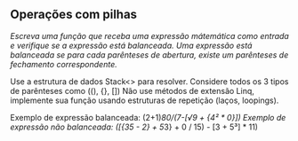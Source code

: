 ﻿## Operações com pilhas

   *Escreva uma função que receba uma expressão mátemática como entrada e verifique se a expressão está balanceada. Uma expressão está balanceada se para cada parênteses de abertura, existe um parênteses de fechamento correspondente.*

   Use a estrutura de dados Stack<> para resolver.
   Considere todos os 3 tipos de parênteses como ((), {}, [])
   Não use métodos de extensão Linq, implemente sua função usando estruturas de repetição (laços, loopings).
   
   Exemplo de expressão balanceada: (2+1)*80/(7-[√9 + {4² * 0}])
   Exemplo de expressão não balanceada: ([{35 - 2} + 5*3} + 0 / 15) - [3 + 5³] * 11)